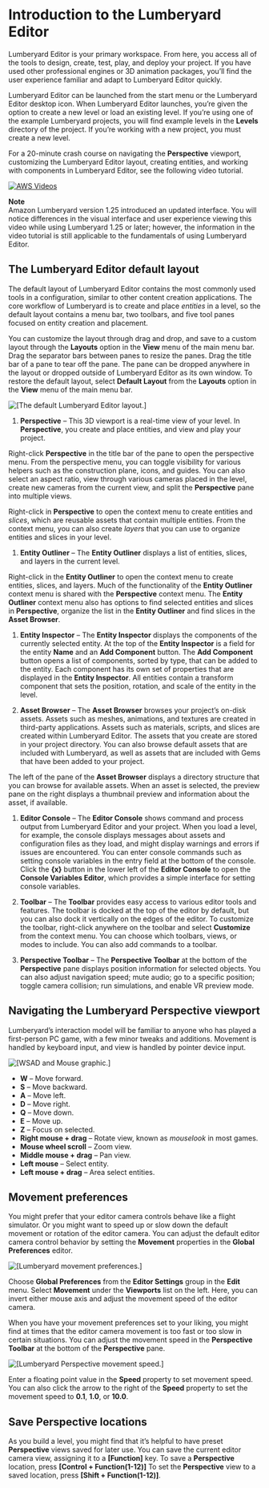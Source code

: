 # Introduction to the Lumberyard Editor<a name="wg-editor"></a>

Lumberyard Editor is your primary workspace\. From here, you access all of the tools to design, create, test, play, and deploy your project\. If you have used other professional engines or 3D animation packages, you’ll find the user experience familiar and adapt to Lumberyard Editor quickly\.

Lumberyard Editor can be launched from the start menu or the Lumberyard Editor desktop icon\. When Lumberyard Editor launches, you’re given the option to create a new level or load an existing level\. If you’re using one of the example Lumberyard projects, you will find example levels in the **Levels** directory of the project\. If you’re working with a new project, you must create a new level\.

For a 20\-minute crash course on navigating the **Perspective** viewport, customizing the Lumberyard Editor layout, creating entities, and working with components in Lumberyard Editor, see the following video tutorial\.

[![AWS Videos](http://img.youtube.com/vi/https://www.youtube.com/embed/E1NgI8urJ7o?rel=0/0.jpg)](http://www.youtube.com/watch?v=https://www.youtube.com/embed/E1NgI8urJ7o?rel=0)

**Note**  
Amazon Lumberyard version 1\.25 introduced an updated interface\. You will notice differences in the visual interface and user experience viewing this video while using Lumberyard 1\.25 or later; however, the information in the video tutorial is still applicable to the fundamentals of using Lumberyard Editor\.

## The Lumberyard Editor default layout<a name="editor-default-layout"></a>

The default layout of Lumberyard Editor contains the most commonly used tools in a configuration, similar to other content creation applications\. The core workflow of Lumberyard is to create and place *entities* in a level, so the default layout contains a menu bar, two toolbars, and five tool panes focused on entity creation and placement\.

You can customize the layout through drag and drop, and save to a custom layout through the **Layouts** option in the **View** menu of the main menu bar\. Drag the separator bars between panes to resize the panes\. Drag the title bar of a pane to tear off the pane\. The pane can be dropped anywhere in the layout or dropped outside of Lumberyard Editor as its own window\. To restore the default layout, select **Default Layout** from the **Layouts** option in the **View** menu of the main menu bar\.

![\[The default Lumberyard Editor layout.\]](http://docs.aws.amazon.com/lumberyard/latest/welcomeguide/images/ui-editor-labeled-1.25.png)

1.  **Perspective** – This 3D viewport is a real\-time view of your level\. In **Perspective**, you create and place entities, and view and play your project\. 

   Right\-click **Perspective** in the title bar of the pane to open the perspective menu\. From the perspective menu, you can toggle visibility for various helpers such as the construction plane, icons, and guides\. You can also select an aspect ratio, view through various cameras placed in the level, create new cameras from the current view, and split the **Perspective** pane into multiple views\.

   Right\-click in **Perspective** to open the context menu to create entities and *slices*, which are reusable assets that contain multiple entities\. From the context menu, you can also create *layers* that you can use to organize entities and slices in your level\.

1.  **Entity Outliner** – The **Entity Outliner** displays a list of entities, slices, and layers in the current level\. 

   Right\-click in the **Entity Outliner** to open the context menu to create entities, slices, and layers\. Much of the functionality of the **Entity Outliner** context menu is shared with the **Perspective** context menu\. The **Entity Outliner** context menu also has options to find selected entities and slices in **Perspective**, organize the list in the **Entity Outliner** and find slices in the **Asset Browser**\.

1.  **Entity Inspector** – The **Entity Inspector** displays the components of the currently selected entity\. At the top of the **Entity Inspector** is a field for the entity **Name** and an **Add Component** button\. The **Add Component** button opens a list of components, sorted by type, that can be added to the entity\. Each component has its own set of properties that are displayed in the **Entity Inspector**\. All entities contain a transform component that sets the position, rotation, and scale of the entity in the level\. 

1.  **Asset Browser** – The **Asset Browser** browses your project’s on\-disk assets\. Assets such as meshes, animations, and textures are created in third\-party applications\. Assets such as materials, scripts, and slices are created within Lumberyard Editor\. The assets that you create are stored in your project directory\. You can also browse default assets that are included with Lumberyard, as well as assets that are included with Gems that have been added to your project\. 

   The left of the pane of the **Asset Browser** displays a directory structure that you can browse for available assets\. When an asset is selected, the preview pane on the right displays a thumbnail preview and information about the asset, if available\.

1.  **Editor Console** – The **Editor Console** shows command and process output from Lumberyard Editor and your project\. When you load a level, for example, the console displays messages about assets and configuration files as they load, and might display warnings and errors if issues are encountered\. You can enter console commands such as setting console variables in the entry field at the bottom of the console\. Click the **\{x\}** button in the lower left of the **Editor Console** to open the **Console Variables Editor**, which provides a simple interface for setting console variables\. 

1.  **Toolbar** – The **Toolbar** provides easy access to various editor tools and features\. The toolbar is docked at the top of the editor by default, but you can also dock it vertically on the edges of the editor\. To customize the toolbar, right\-click anywhere on the toolbar and select **Customize** from the context menu\. You can choose which toolbars, views, or modes to include\. You can also add commands to a toolbar\. 

1.  **Perspective Toolbar** – The **Perspective Toolbar** at the bottom of the **Perspective** pane displays position information for selected objects\. You can also adjust navigation speed; mute audio; go to a specific position; toggle camera collision; run simulations, and enable VR preview mode\. 

## Navigating the Lumberyard Perspective viewport<a name="navigation"></a>

Lumberyard’s interaction model will be familiar to anyone who has played a first\-person PC game, with a few minor tweaks and additions\. Movement is handled by keyboard input, and view is handled by pointer device input\.

![\[WSAD and Mouse graphic.\]](http://docs.aws.amazon.com/lumberyard/latest/welcomeguide/images/wg-WASD.png)
+  **W** – Move forward\.
+  **S** – Move backward\.
+  **A** – Move left\.
+  **D** – Move right\.
+  **Q** – Move down\.
+  **E** – Move up\.
+  **Z** – Focus on selected\.
+  **Right mouse \+ drag** – Rotate view, known as *mouselook* in most games\.
+  **Mouse wheel scroll** – Zoom view\.
+  **Middle mouse \+ drag** – Pan view\.
+  **Left mouse** – Select entity\.
+  **Left mouse \+ drag** – Area select entities\.

## Movement preferences<a name="movement-preferences"></a>

You might prefer that your editor camera controls behave like a flight simulator\. Or you might want to speed up or slow down the default movement or rotation of the editor camera\. You can adjust the default editor camera control behavior by setting the **Movement** properties in the **Global Preferences** editor\.

![\[Lumberyard movement preferences.\]](http://docs.aws.amazon.com/lumberyard/latest/welcomeguide/images/ui-preferences-movement-1.25.png)

Choose **Global Preferences** from the **Editor Settings** group in the **Edit** menu\. Select **Movement** under the **Viewports** list on the left\. Here, you can invert either mouse axis and adjust the movement speed of the editor camera\.

When you have your movement preferences set to your liking, you might find at times that the editor camera movement is too fast or too slow in certain situations\. You can adjust the movement speed in the **Perspective Toolbar** at the bottom of the **Perspective** pane\.

![\[Lumberyard Perspective movement speed.\]](http://docs.aws.amazon.com/lumberyard/latest/welcomeguide/images/ui-camera-speed-1.25.png)

Enter a floating point value in the **Speed** property to set movement speed\. You can also click the arrow to the right of the **Speed** property to set the movement speed to **0\.1**, **1\.0**, or **10\.0**\.

## Save Perspective locations<a name="save-perspective-locations"></a>

As you build a level, you might find that it’s helpful to have preset **Perspective** views saved for later use\. You can save the current editor camera view, assigning it to a **\[Function\]** key\. To save a **Perspective** location, press **\[Control \+ Function\(1\-12\)\]** To set the **Perspective** view to a saved location, press **\[Shift \+ Function\(1\-12\)\]**\.